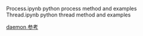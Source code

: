 Process.ipynb  python process method and examples  
Thread.ipynb  python thread method and examples

[daemon 参考](https://www.cnblogs.com/rexcheny/p/9382342.html)

